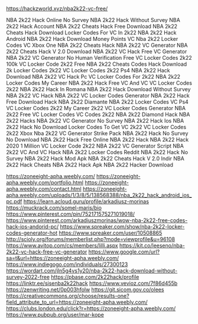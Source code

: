 https://hackzworld.xyz/nba2k22-vc-free/

NBA 2k22 Hack Online No Survey
NBA 2k22 Hack Without Survey
NBA 2k22 Hack Account
NBA 2k22 Cheats Hack Free Download
NBA 2k22 Cheats Hack Download
Locker Codes For VC In 2k22
NBA 2k22 Hack Android
NBA 2k22 Hack Download Money Points VC
Nba 2k22 Locker Codes VC Xbox One
NBA 2k22 Cheats Hack
NBA 2k22 VC Generator
NBA 2k22 Cheats Hack V 2.0 Download
NBA 2k22 VC Hack Free VC Generator
NBA 2k22 VC Generator No Human Verification
Free VC Locker Codes 2k22
100k VC Locker Code 2k22
Free NBA 2k22 Cheats Codes Hack Download
2k Locker Codes 2k22
VC Locker Codes 2k22 Ps4
NBA 2k22 Hack Download
NBA 2k22 VC Hack Pc
VC Locker Codes For 2k22
NBA 2k22 Locker Codes My Career
NBA 2k22 Hack Free VC And VC
VC Locker Codes 2k22
NBA 2k22 Hack In Romana
NBA 2k22 Hack Download Without Survey
NBA 2k22 VC Hack
NBA 2k22 VC Locker Codes Generator
NBA 2k22 Hack Free Download
Hack NBA 2k22 Diamante
NBA 2k22 Locker Codes VC Ps4
VC Locker Codes 2k22 My Career
2k22 VC Locker Codes Generator
NBA 2k22 Free VC Locker Codes
VC Codes 2k22
NBA 2k22 Diamond Hack
NBA 2k22 Hacks
NBA 2k22 VC Generator No Survey
NBA 2k22 Hack Ios
NBA 2k22 Hack No Download
Locker Codes To Get VC 2k22
VC Locker Codes 2k22 Xbox
Nba 2k22 VC Generator Strike Pack
NBA 2k22 Hack No Survey No Download
NBA 2k22 Hack Free Online
NBA 2k22 Hack
NBA 2k22 Hack 2020
1 Million VC Locker Code 2k22
NBA 2k22 VC Generator Script
NBA 2k22 VC And VC Hack
NBA 2k22 Locker Codes Reddit
NBA 2k22 Hack No Survey
NBA 2k22 Hack Mod Apk
NBA 2k22 Cheats Hack V 2.0 Indir
NBA 2k22 Hack Cheats
NBA 2k22 Hack Apk
NBA 2k22 Hacker Download

https://zoneeight-apha.weebly.com/
https://zoneeight-apha.weebly.com/portfolio.html
https://zoneeight-apha.weebly.com/contact.html
https://zoneeight-apha.weebly.com/uploads/1/3/8/5/138568388/nba_2k22_hack_android_ios_pc.pdf
https://learn.acloud.guru/profile/arkadiusz-morinas
https://muckrack.com/somel-maris/bio
https://www.pinterest.com/pin/752171575271019018/
https://www.pinterest.com/arkadiuszmorinas/wow-nba-2k22-free-codes-hack-ios-andorid-pc/
https://www.spreaker.com/show/nba-2k22-locker-codes-generator-hot
https://www.spreaker.com/user/10508865
http://scioly.org/forums/memberlist.php?mode=viewprofile&u=96108
https://www.avitop.com/cs/members/lilli.aspx
https://kit.co/leeseno/nba-2k22-vc-hack-free-vc-generator
https://www.google.com/url?sa=t&url=https://zoneeight-apha.weebly.com/
https://www.indiegogo.com/individuals/27300123
https://wordart.com/jln5g4vs1y20/nba-2k22-hack-download-without-survey-2022-free
https://pbase.com/2k22hack/profile
https://linktr.ee/sisenba2k22hack
https://www.vevioz.com/7f86d455b
https://zenwriting.net/0p003hfolw
https://git.sicom.gov.co/olees
https://creativecommons.org/choose/results-one?field_attribute_to_url=https://zoneeight-apha.weebly.com/
https://clubs.london.edu/click?r=https://zoneeight-apha.weebly.com/
https://www.pubpub.org/user/mar-kope
